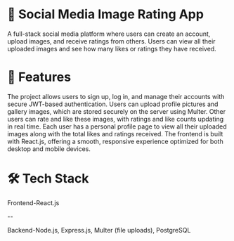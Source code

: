 # 📸 Social Media Image Rating App
A full-stack social media platform where users can create an account, upload images, and receive ratings from others. Users can view all their uploaded images and see how many likes or ratings they have received.

# 🚀 Features
The project allows users to sign up, log in, and manage their accounts with secure JWT-based authentication. Users can upload profile pictures and gallery images, which are stored securely on the server using Multer. Other users can rate and like these images, with ratings and like counts updating in real time. Each user has a personal profile page to view all their uploaded images along with the total likes and ratings received. The frontend is built with React.js, offering a smooth, responsive experience optimized for both desktop and mobile devices.

# 🛠 Tech Stack
Frontend-React.js

--

Backend-Node.js, Express.js, Multer (file uploads), PostgreSQL

